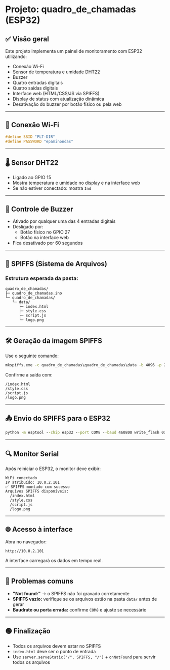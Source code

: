 # Projeto: quadro_de_chamadas (ESP32)

## ✅ Visão geral

Este projeto implementa um painel de monitoramento com ESP32 utilizando:

- Conexão Wi-Fi
- Sensor de temperatura e umidade DHT22
- Buzzer
- Quatro entradas digitais
- Quatro saídas digitais
- Interface web (HTML/CSS/JS via SPIFFS)
- Display de status com atualização dinâmica
- Desativação do buzzer por botão físico ou pela web

---

## 📡 Conexão Wi-Fi

```cpp
#define SSID "PLT-DIR"
#define PASSWORD "epaminondas"
```

---

## 🌡 Sensor DHT22

- Ligado ao GPIO 15
- Mostra temperatura e umidade no display e na interface web
- Se não estiver conectado: mostra `Ind`

---

## 🔔 Controle de Buzzer

- Ativado por qualquer uma das 4 entradas digitais
- Desligado por:
  - Botão físico no GPIO 27
  - Botão na interface web
- Fica desativado por 60 segundos

---

## 📂 SPIFFS (Sistema de Arquivos)

### Estrutura esperada da pasta:

```
quadro_de_chamadas/
├─ quadro_de_chamadas.ino
└─ quadro_de_chamadas/
   └─ data/
      ├─ index.html
      ├─ style.css
      ├─ script.js
      └─ logo.png
```

---

## 🛠 Geração da imagem SPIFFS

Use o seguinte comando:

```cmd
mkspiffs.exe -c quadro_de_chamadas\quadro_de_chamadas\data -b 4096 -p 256 -s 0x150000 spiffs.bin
```

Confirme a saída com:

```
/index.html
/style.css
/script.js
/logo.png
```

---

## 📤 Envio do SPIFFS para o ESP32

```cmd
python -m esptool --chip esp32 --port COM8 --baud 460800 write_flash 0x290000 spiffs.bin
```

---

## 🔍 Monitor Serial

Após reiniciar o ESP32, o monitor deve exibir:

```
WiFi conectado
IP atribuído: 10.0.2.101
✅ SPIFFS montado com sucesso
Arquivos SPIFFS disponíveis:
  /index.html
  /style.css
  /script.js
  /logo.png
```

---

## 🌐 Acesso à interface

Abra no navegador:

```
http://10.0.2.101
```

A interface carregará os dados em tempo real.

---

## 🧩 Problemas comuns

- **"Not found:"** → o SPIFFS não foi gravado corretamente
- **SPIFFS vazio:** verifique se os arquivos estão na pasta `data/` antes de gerar
- **Baudrate ou porta errada:** confirme `COM8` e ajuste se necessário

---

## 🟢 Finalização

- Todos os arquivos devem estar no SPIFFS
- `index.html` deve ser o ponto de entrada
- Use `server.serveStatic("/", SPIFFS, "/")` + `onNotFound` para servir todos os arquivos